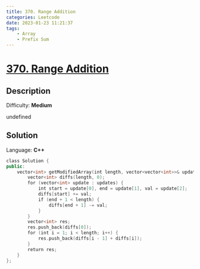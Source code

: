 ```yaml
---
title: 370. Range Addition
categories: Leetcode
date: 2023-01-23 11:21:37
tags:
    - Array
    - Prefix Sum
---
```


# [370\. Range Addition](https://leetcode.com/problems/range-addition/)

## Description

Difficulty: **Medium**

undefined

## Solution

Language: **C++**

```C++
class Solution {
public:
    vector<int> getModifiedArray(int length, vector<vector<int>>& updates) {
        vector<int> diffs(length, 0);
        for (vector<int> update : updates) {
            int start = update[0], end = update[1], val = update[2];
            diffs[start] += val;
            if (end + 1 < length) {
                diffs[end + 1] -= val;
            }
        }
        vector<int> res;
        res.push_back(diffs[0]);
        for (int i = 1; i < length; i++) {
            res.push_back(diffs[i - 1] + diffs[i]);
        }
        return res;
    }
};
```